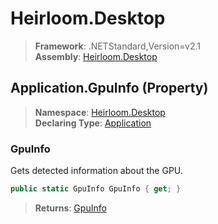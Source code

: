 # Heirloom.Desktop

> **Framework**: .NETStandard,Version=v2.1  
> **Assembly**: [Heirloom.Desktop][0]

## Application.GpuInfo (Property)

> **Namespace**: [Heirloom.Desktop][0]  
> **Declaring Type**: [Application][1]

### GpuInfo

Gets detected information about the GPU.

```cs
public static GpuInfo GpuInfo { get; }
```

> **Returns**: [GpuInfo][2]

[0]: ../../../Heirloom.Desktop.md
[1]: ../Application.md
[2]: ../../Heirloom.Desktop.Hardware/GpuInfo.md
